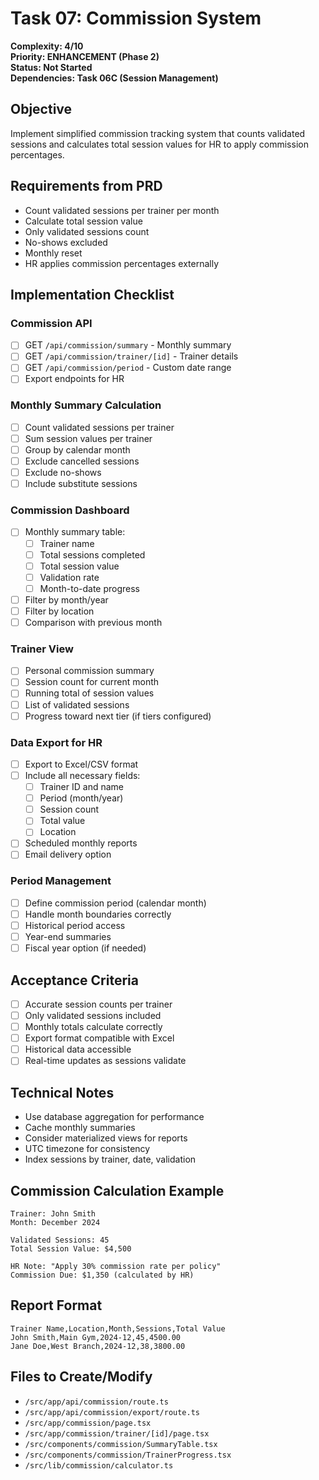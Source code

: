 # Task 07: Commission System

**Complexity: 4/10**  
**Priority: ENHANCEMENT (Phase 2)**  
**Status: Not Started**  
**Dependencies: Task 06C (Session Management)**

## Objective
Implement simplified commission tracking system that counts validated sessions and calculates total session values for HR to apply commission percentages.

## Requirements from PRD
- Count validated sessions per trainer per month
- Calculate total session value
- Only validated sessions count
- No-shows excluded
- Monthly reset
- HR applies commission percentages externally

## Implementation Checklist

### Commission API
- [ ] GET `/api/commission/summary` - Monthly summary
- [ ] GET `/api/commission/trainer/[id]` - Trainer details
- [ ] GET `/api/commission/period` - Custom date range
- [ ] Export endpoints for HR

### Monthly Summary Calculation
- [ ] Count validated sessions per trainer
- [ ] Sum session values per trainer
- [ ] Group by calendar month
- [ ] Exclude cancelled sessions
- [ ] Exclude no-shows
- [ ] Include substitute sessions

### Commission Dashboard
- [ ] Monthly summary table:
  - [ ] Trainer name
  - [ ] Total sessions completed
  - [ ] Total session value
  - [ ] Validation rate
  - [ ] Month-to-date progress
- [ ] Filter by month/year
- [ ] Filter by location
- [ ] Comparison with previous month

### Trainer View
- [ ] Personal commission summary
- [ ] Session count for current month
- [ ] Running total of session values
- [ ] List of validated sessions
- [ ] Progress toward next tier (if tiers configured)

### Data Export for HR
- [ ] Export to Excel/CSV format
- [ ] Include all necessary fields:
  - [ ] Trainer ID and name
  - [ ] Period (month/year)
  - [ ] Session count
  - [ ] Total value
  - [ ] Location
- [ ] Scheduled monthly reports
- [ ] Email delivery option

### Period Management
- [ ] Define commission period (calendar month)
- [ ] Handle month boundaries correctly
- [ ] Historical period access
- [ ] Year-end summaries
- [ ] Fiscal year option (if needed)

## Acceptance Criteria
- [ ] Accurate session counts per trainer
- [ ] Only validated sessions included
- [ ] Monthly totals calculate correctly
- [ ] Export format compatible with Excel
- [ ] Historical data accessible
- [ ] Real-time updates as sessions validate

## Technical Notes
- Use database aggregation for performance
- Cache monthly summaries
- Consider materialized views for reports
- UTC timezone for consistency
- Index sessions by trainer, date, validation

## Commission Calculation Example
```
Trainer: John Smith
Month: December 2024

Validated Sessions: 45
Total Session Value: $4,500

HR Note: "Apply 30% commission rate per policy"
Commission Due: $1,350 (calculated by HR)
```

## Report Format
```csv
Trainer Name,Location,Month,Sessions,Total Value
John Smith,Main Gym,2024-12,45,4500.00
Jane Doe,West Branch,2024-12,38,3800.00
```

## Files to Create/Modify
- `/src/app/api/commission/route.ts`
- `/src/app/api/commission/export/route.ts`
- `/src/app/commission/page.tsx`
- `/src/app/commission/trainer/[id]/page.tsx`
- `/src/components/commission/SummaryTable.tsx`
- `/src/components/commission/TrainerProgress.tsx`
- `/src/lib/commission/calculator.ts`